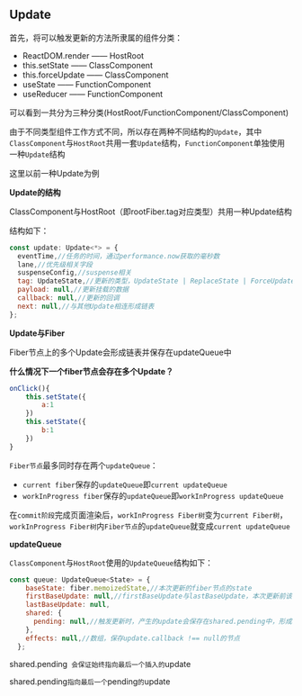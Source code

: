 ## Update

首先，将可以触发更新的方法所隶属的组件分类：

- ReactDOM.render —— HostRoot
- this.setState —— ClassComponent
- this.forceUpdate —— ClassComponent
- useState —— FunctionComponent
- useReducer —— FunctionComponent

可以看到一共分为三种分类(HostRoot/FunctionComponent/ClassComponent)

由于不同类型组件工作方式不同，所以存在两种不同结构的`Update`，其中`ClassComponent`与`HostRoot`共用一套`Update`结构，`FunctionComponent`单独使用一种`Update`结构

这里以前一种Update为例

**Update的结构**

ClassComponent与HostRoot（即rootFiber.tag对应类型）共用一种Update结构

结构如下：

```js
const update: Update<*> = {
  eventTime,//任务的时间，通过performance.now获取的毫秒数
  lane,//优先级相关字段
  suspenseConfig,//suspense相关
  tag: UpdateState,//更新的类型，UpdateState | ReplaceState | ForceUpdate | CaptureUpdate
  payload: null,//更新挂载的数据
  callback: null,//更新的回调
  next: null,//与其他Update相连形成链表
};
```

**Update与Fiber**

Fiber节点上的多个Update会形成链表并保存在updateQueue中

**什么情况下一个fiber节点会存在多个Update？**

```js
onClick(){
    this.setState({
        a:1
    })
    this.setState({
        b:1
    })
}
```

`Fiber节点`最多同时存在两个`updateQueue`：

- `current fiber`保存的`updateQueue`即`current updateQueue`
- `workInProgress fiber`保存的`updateQueue`即`workInProgress updateQueue`

在`commit阶段`完成页面渲染后，`workInProgress Fiber树`变为`current Fiber树`，`workInProgress Fiber树`内`Fiber节点`的`updateQueue`就变成`current updateQueue`

**updateQueue**

`ClassComponent`与`HostRoot`使用的`UpdateQueue`结构如下：

```js
const queue: UpdateQueue<State> = {
    baseState: fiber.memoizedState,//本次更新的fiber节点的state
    firstBaseUpdate: null,//firstBaseUpdate与lastBaseUpdate，本次更新前该节点已经保存的Update，以链表形式存在，在更新前某些节点就存在update是因为某些update在上一次更新时被更高优先级的update打断，导致render阶段计算update时被跳过
    lastBaseUpdate: null,
    shared: {
      pending: null,//触发更新时，产生的update会保存在shared.pending中，形成单项环状链表，当由update计算state时会被剪开并拼接到lastBaseUpdate后面
    },
    effects: null,//数组，保存update.callback !== null的节点
  };
```

shared.pending` 会保证始终指向最后一个插入的`update

shared.pending`指向最后一个`pending`的`update